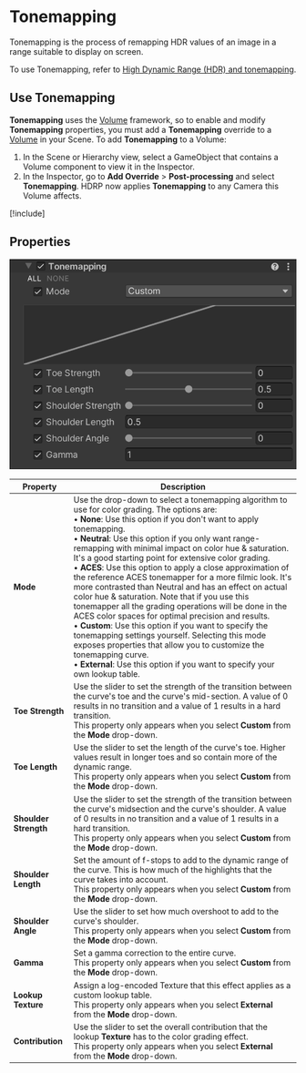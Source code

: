 # Tonemapping

Tonemapping is the process of remapping HDR values of an image in a range suitable to display on screen.

To use Tonemapping, refer to [High Dynamic Range (HDR) and tonemapping](HDR-Output.md).

## Use Tonemapping

**Tonemapping** uses the [Volume](understand-volumes.md) framework, so to enable and modify **Tonemapping** properties, you must add a **Tonemapping** override to a [Volume](understand-volumes.md) in your Scene. To add **Tonemapping** to a Volume:

1. In the Scene or Hierarchy view, select a GameObject that contains a Volume component to view it in the Inspector.
2. In the Inspector, go to **Add Override** > **Post-processing** and select **Tonemapping**. HDRP now applies **Tonemapping** to any Camera this Volume affects.

[!include[](snippets/volume-override-api.md)]

## Properties

![The tonemapping component properties.](Images/Post-processingTonemapping1.png)

| **Property**          | **Description**                                              |
| --------------------- | ------------------------------------------------------------ |
| **Mode**              | Use the drop-down to select a tonemapping algorithm to use for color grading. The options are:<br />&#8226; **None**: Use this option if you don't want to apply tonemapping.<br />&#8226; **Neutral**: Use this option if you only want range-remapping with minimal impact on color hue & saturation. It's a good starting point for extensive color grading.<br />&#8226; **ACES**: Use this option to apply a close approximation of the reference ACES tonemapper for a more filmic look. It's more contrasted than Neutral and has an effect on actual color hue & saturation. Note that if you use this tonemapper all the grading operations will be done in the ACES color spaces for optimal precision and results.<br />&#8226; **Custom**: Use this option if you want to specify the tonemapping settings yourself. Selecting this mode exposes properties that allow you to customize the tonemapping curve.<br />&#8226; **External**: Use this option if you want to specify your own lookup table. |
| **Toe Strength**      | Use the slider to set the strength of the transition between the curve's toe and the curve's mid-section. A value of 0 results in no transition and a value of 1 results in a hard transition.<br />This property only appears when you select **Custom** from the **Mode** drop-down. |
| **Toe Length**        | Use the slider to set the length of the curve's toe. Higher values result in longer toes and so contain more of the dynamic range.<br /> This property only appears when you select **Custom** from the **Mode** drop-down. |
| **Shoulder Strength** | Use the slider to set the strength of the transition between the curve's midsection and the curve's shoulder. A value of 0 results in no transition and a value of 1 results in a hard transition.<br />This property only appears when you select **Custom** from the **Mode** drop-down. |
| **Shoulder Length**   | Set the amount of f-stops to add to the dynamic range of the curve. This is how much of the highlights that the curve takes into account.<br />This property only appears when you select **Custom** from the **Mode** drop-down. |
| **Shoulder Angle**    | Use the slider to set how much overshoot to add to the curve's shoulder.<br />This property only appears when you select **Custom** from the **Mode** drop-down. |
| **Gamma**             | Set a gamma correction to the entire curve.<br />This property only appears when you select **Custom** from the **Mode** drop-down. |
| **Lookup Texture**    | Assign a log-encoded Texture that this effect applies as a custom lookup table.<br />This property only appears when you select **External** from the **Mode** drop-down. |
| **Contribution**      | Use the slider to set the overall contribution that the lookup **Texture** has to the color grading effect.<br />This property only appears when you select **External** from the **Mode** drop-down. |
